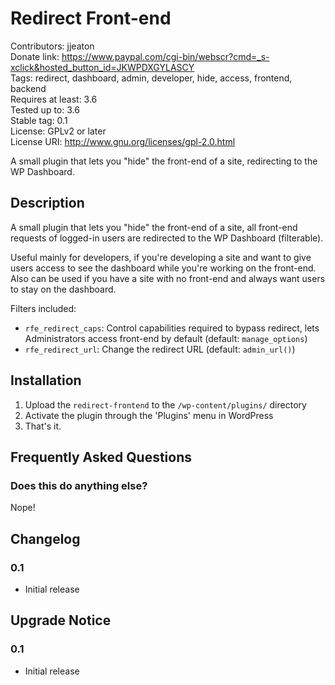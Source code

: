 # Redirect Front-end #

Contributors: jjeaton  
Donate link: https://www.paypal.com/cgi-bin/webscr?cmd=_s-xclick&hosted_button_id=JKWPDXGYLASCY  
Tags: redirect, dashboard, admin, developer, hide, access, frontend, backend  
Requires at least: 3.6  
Tested up to: 3.6  
Stable tag: 0.1  
License: GPLv2 or later  
License URI: http://www.gnu.org/licenses/gpl-2.0.html  

A small plugin that lets you "hide" the front-end of a site, redirecting to the WP Dashboard.

## Description ##

A small plugin that lets you "hide" the front-end of a site, all front-end requests of logged-in users are redirected to the WP Dashboard (filterable).

Useful mainly for developers, if you're developing a site and want to give users access to see the dashboard while you're working on the front-end. Also can be used if you have a site with no front-end and always want users to stay on the dashboard.

Filters included:

* `rfe_redirect_caps`: Control capabilities required to bypass redirect, lets Administrators access front-end by default (default: `manage_options`)  
* `rfe_redirect_url`: Change the redirect URL (default: `admin_url()`)  

## Installation ##

1. Upload the `redirect-frontend` to the `/wp-content/plugins/` directory
1. Activate the plugin through the 'Plugins' menu in WordPress
1. That's it.

## Frequently Asked Questions ##

### Does this do anything else? ###

Nope!

## Changelog ##

### 0.1 ###
* Initial release

## Upgrade Notice ##

### 0.1 ###
* Initial release

